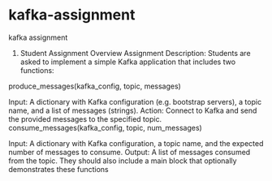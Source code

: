 # kafka-assignment
kafka assignment 

1. Student Assignment Overview
Assignment Description:
Students are asked to implement a simple Kafka application that includes two functions:

produce_messages(kafka_config, topic, messages)

Input: A dictionary with Kafka configuration (e.g. bootstrap servers), a topic name, and a list of messages (strings).
Action: Connect to Kafka and send the provided messages to the specified topic.
consume_messages(kafka_config, topic, num_messages)

Input: A dictionary with Kafka configuration, a topic name, and the expected number of messages to consume.
Output: A list of messages consumed from the topic.
They should also include a main block that optionally demonstrates these functions
